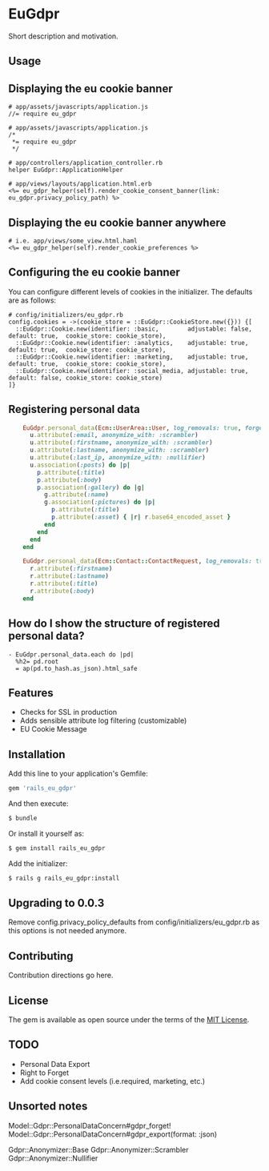 # EuGdpr
Short description and motivation.

## Usage

## Displaying the eu cookie banner

    # app/assets/javascripts/application.js
    //= require eu_gdpr

    # app/assets/javascripts/application.js
    /*
     *= require eu_gdpr
     */

    # app/controllers/application_controller.rb
    helper EuGdpr::ApplicationHelper

    # app/views/layouts/application.html.erb
    <%= eu_gdpr_helper(self).render_cookie_consent_banner(link: eu_gdpr.privacy_policy_path) %>

## Displaying the eu cookie banner anywhere

    # i.e. app/views/some_view.html.haml
    <%= eu_gdpr_helper(self).render_cookie_preferences %>

## Configuring the eu cookie banner

You can configure different levels of cookies in the initializer. The defaults are as follows:

    # config/initializers/eu_gdpr.rb
    config.cookies = ->(cookie_store = ::EuGdpr::CookieStore.new({})) {[
      ::EuGdpr::Cookie.new(identifier: :basic,        adjustable: false, default: true,  cookie_store: cookie_store),
      ::EuGdpr::Cookie.new(identifier: :analytics,    adjustable: true,  default: true,  cookie_store: cookie_store),
      ::EuGdpr::Cookie.new(identifier: :marketing,    adjustable: true,  default: true,  cookie_store: cookie_store),
      ::EuGdpr::Cookie.new(identifier: :social_media, adjustable: true,  default: false, cookie_store: cookie_store)
    ]}

## Registering personal data

```ruby
    EuGdpr.personal_data(Ecm::UserArea::User, log_removals: true, forget_with: :anonymization) do |u|
      u.attribute(:email, anonymize_with: :scrambler)
      u.attribute(:firstname, anonymize_with: :scrambler)
      u.attribute(:lastname, anonymize_with: :scrambler)
      u.attribute(:last_ip, anonymize_with: :nullifier)
      u.association(:posts) do |p|
        p.attribute(:title)
        p.attribute(:body)
        p.association(:gallery) do |g|
          g.attribute(:name)
          g.association(:pictures) do |p|
            p.attribute(:title)
            p.attribute(:asset) { |r| r.base64_encoded_asset }
          end
        end
      end
    end
```

```ruby
    EuGdpr.personal_data(Ecm::Contact::ContactRequest, log_removals: true, forget_with: :deletion) do |r|
      r.attribute(:firstname)
      r.attribute(:lastname)
      r.attribute(:title)
      r.attribute(:body)
    end
```

## How do I show the structure of registered personal data?

    - EuGdpr.personal_data.each do |pd|
      %h2= pd.root
      = ap(pd.to_hash.as_json).html_safe

## Features

* Checks for SSL in production
* Adds sensible attribute log filtering (customizable)
* EU Cookie Message

## Installation
Add this line to your application's Gemfile:

```ruby
gem 'rails_eu_gdpr'
```

And then execute:
```bash
$ bundle
```

Or install it yourself as:
```bash
$ gem install rails_eu_gdpr
```

Add the initializer:

```bash
$ rails g rails_eu_gdpr:install
```

## Upgrading to 0.0.3

Remove config.privacy_policy_defaults from config/initializers/eu_gdpr.rb as this options is not needed anymore.

## Contributing
Contribution directions go here.

## License
The gem is available as open source under the terms of the [MIT License](https://opensource.org/licenses/MIT).

## TODO

* Personal Data Export
* Right to Forget
* Add cookie consent levels (i.e.required, marketing, etc.)

## Unsorted notes

Model::Gdpr::PersonalDataConcern#gdpr_forget!
Model::Gdpr::PersonalDataConcern#gdpr_export(format: :json)

Gdpr::Anonymizer::Base
Gdpr::Anonymizer::Scrambler
Gdpr::Anonymizer::Nullifier

